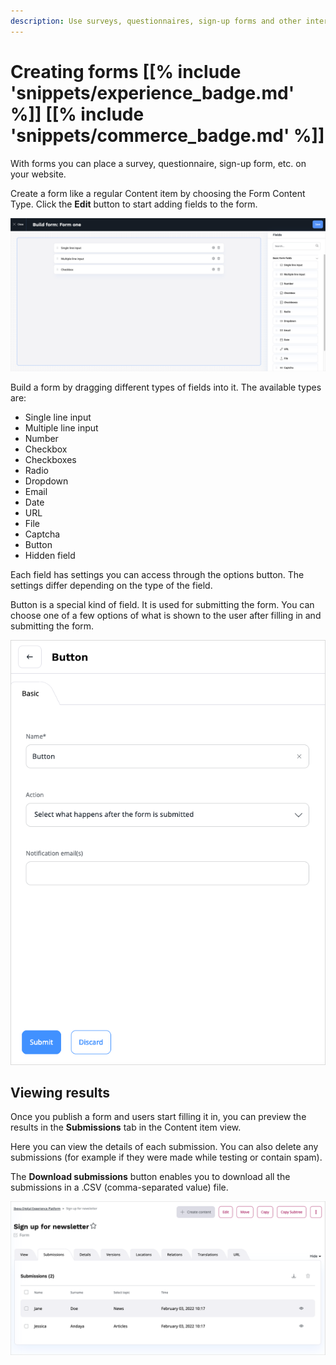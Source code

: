 ```yaml
---
description: Use surveys, questionnaires, sign-up forms and other interactive forms to enrich your site.
---
```


# Creating forms [[% include 'snippets/experience_badge.md' %]] [[% include 'snippets/commerce_badge.md' %]]

With forms you can place a survey, questionnaire, sign-up form, etc. on your website.

Create a form like a regular Content item by choosing the Form Content Type.
Click the **Edit** button to start adding fields to the form.

![Dragging fields in a Form](img/form_builder.png)

Build a form by dragging different types of fields into it.
The available types are:

- Single line input
- Multiple line input
- Number
- Checkbox
- Checkboxes
- Radio
- Dropdown
- Email
- Date
- URL
- File
- Captcha
- Button
- Hidden field

Each field has settings you can access through the options button.
The settings differ depending on the type of the field.

Button is a special kind of field. It is used for submitting the form.
You can choose one of a few options of what is shown to the user after filling in and submitting the form.

![Options of a Form submission button](img/form_builder_button.png)

## Viewing results

Once you publish a form and users start filling it in, you can preview the results in the **Submissions** tab in the Content item view.

Here you can view the details of each submission.
You can also delete any submissions (for example if they were made while testing or contain spam).

The **Download submissions** button enables you to download all the submissions in a .CSV (comma-separated value) file.

![Form Builder submissions](img/form_builder_submissions.png)
